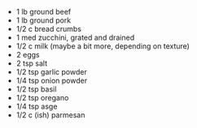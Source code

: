 - 1 lb ground beef
- 1 lb ground pork
- 1/2 c bread crumbs
- 1 med zucchini, grated and drained 
- 1/2 c milk (maybe a bit more, depending on texture)
- 2 eggs
- 2 tsp salt
- 1/2 tsp garlic powder
- 1/4 tsp onion powder 
- 1/2 tsp basil
- 1/2 tsp oregano
- 1/4 tsp asge 
- 1/2 c (ish) parmesan 
